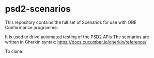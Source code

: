 # psd2-scenarios

This repository contains the full set of Scenarios for use with OBE Conformance programme.

It is used to drive automated testing of the PSD2 APIs
The scenarios are written in Gherkin syntax: https://docs.cucumber.io/gherkin/reference/


To clone:

